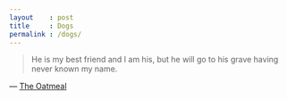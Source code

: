 ```yaml
---
layout    : post
title     : Dogs
permalink : /dogs/
---
```


> He is my best friend and I am his, but he will go to his grave having never
> known my name.

&mdash; [The Oatmeal](http://theoatmeal.com/comics/dog_paradox)
